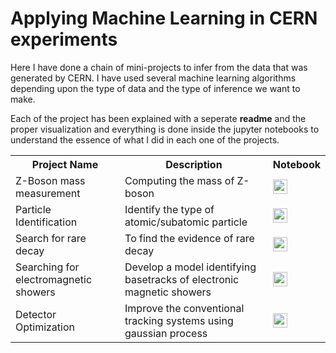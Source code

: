# Applying Machine Learning in CERN experiments

Here I have done a chain of mini-projects to infer from the data that was generated by CERN. I have used several machine learning algorithms depending upon the type of data and the type of inference we want to make.

Each of the project has been explained with a seperate **readme** and the proper visualization and everything is done inside the jupyter notebooks to understand the essence of what I did in each one of the projects.

<table class="tg">
  <tr>
    <th class="tg-yw4l"><b>Project Name</b></th>
    <th class="tg-yw4l"><b>Description</b></th>
    <th class="tg-yw4l"><b>Notebook</b></th>
  </tr>
  <tr>
    <td class="tg-yw4l">Z-Boson mass measurement</td>
    <td class="tg-yw4l">Computing the mass of Z-boson</td>
    <td class="tg-yw4l"><a href="https://colab.research.google.com/github/AdityaShrivastava9/Applying-Machine-Learning-to-CERN-Experiments/blob/master/Project%201%20-%20Z-Boson%20mass%20measurement/Z-Boson%20Mass.ipynb">
    <img src="https://colab.research.google.com/assets/colab-badge.svg" height = '23px' >
    </a></td>
  </tr>
  <tr>
    <td class="tg-yw4l">Particle Identification</td>
    <td class="tg-yw4l">Identify the type of atomic/subatomic particle</td>
    <td class="tg-yw4l"><a href="https://colab.research.google.com/github/AdityaShrivastava9/Applying-Machine-Learning-to-CERN-Experiments/blob/master/Project%202%20-%20Particle%20Identification/Particle_identification.ipynb">
    <img src="https://colab.research.google.com/assets/colab-badge.svg" height = '23px' >
    </a></td>
  </tr>
  <tr>
    <td class="tg-yw4l">Search for rare decay</td>
    <td class="tg-yw4l">To find the evidence of rare decay</td>
    <td class="tg-yw4l"><a href="https://colab.research.google.com/github/AdityaShrivastava9/Applying-Machine-Learning-to-CERN-Experiments/blob/master/Project%203%20-%20Searching%20for%20rare%20decay/index.ipynb">
    <img src="https://colab.research.google.com/assets/colab-badge.svg" height = '23px' >
    </a></td>
  </tr>
  <tr>
    <td class="tg-yw4l">Searching for electromagnetic showers</td>
    <td class="tg-yw4l">Develop a model identifying basetracks of electronic magnetic showers</td>
    <td class="tg-yw4l"><a href="https://colab.research.google.com/github/AdityaShrivastava9/Applying-Machine-Learning-to-CERN-Experiments/blob/master/Project%204%20-%20Searching%20for%20electromagnetic%20showers/index.ipynb">
    <img src="https://colab.research.google.com/assets/colab-badge.svg" height = '23px' >
    </a></td>
  </tr>
  <tr>
    <td class="tg-yw4l">Detector Optimization</td>
    <td class="tg-yw4l">Improve the conventional tracking systems using gaussian process</td>
    <td class="tg-yw4l"><a href="https://colab.research.google.com/github/AdityaShrivastava9/Applying-Machine-Learning-to-CERN-Experiments/blob/master/Project%205%20-%20Detector%20Optimization/tracker.ipynb">
    <img src="https://colab.research.google.com/assets/colab-badge.svg" height = '23px' >
    </a></td>
  </tr>
</table>

